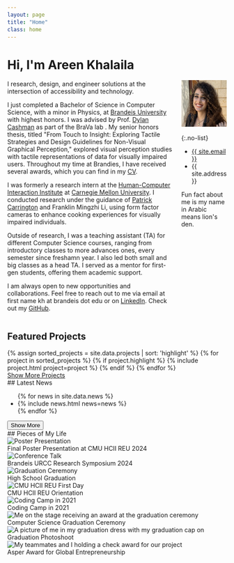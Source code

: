 ```yaml
---
layout: page
title: "Home"
class: home
---
```


# Hi, I'm Areen Khalaila

<div class="columns" markdown="1">
<div class="intro" markdown="1">
I research, design, and engineer solutions at the intersection of accessibility and technology.

I just completed a Bachelor of Science in Computer Science, with a minor in Physics, at [Brandeis University](https://www.brandeis.edu/) with highest honors. I was advised by Prof. [Dylan Cashman](https://dylancashman.github.io) as part of the BraVa lab . My senior honors thesis, titled "From Touch to Insight: Exploring Tactile Strategies and Design Guidelines for Non-Visual Graphical Perception," explored visual perception studies with tactile representations of data for visually impaired users. Throughout my time at Brandies, I have received several awards, which you can find in my [CV](https://areenkh.com/cv/).

I was formerly a research intern at the [Human-Computer Interaction Institute](https://hcii.cmu.edu/) at [Carnegie Mellon University](https://www.cmu.edu/). I conducted research under the guidance of [Patrick Carrington](https://www.patrickcarrington.com/) and Franklin Mingzhi Li, using form factor cameras to enhance cooking experiences for visually impaired individuals.

Outside of research, I was a teaching assistant (TA) for different Computer Science courses, ranging from introductory classes to more advances ones, every semester since freshamn year. I also led both small and big classes as a head TA. I served as a mentor for first-gen students, offering them academic support.

I am always open to new opportunities and collaborations. Feel free to reach out to me via email at first name kh at brandeis dot edu or on [LinkedIn](https://www.linkedin.com/in/areenkh). Check out my [GitHub](https://github.com/areenkh).

</div>

<div class="me" markdown="1">
<picture>
  <source srcset='images/areenkh.png' type='image/png' />
  <img
    src='images/areenkh.png'
    alt="this is me smiling, wearing a white top and a black blazer on top">  
</picture>

{:.no-list}

- <a href="mailto:{{ site.email }}">{{ site.email }}</a>
- {{ site.address }}
<p>Fun fact about me is my name <br>
in Arabic means lion's den.</p>
</div>
</div>

## Featured Projects

<div class="featured-projects">
  {% assign sorted_projects = site.data.projects | sort: 'highlight' %}
  {% for project in sorted_projects %}
    {% if project.highlight %}
      {% include project.html project=project %}
    {% endif %}
  {% endfor %}
</div>
<a href="https://github.com/areenkh" class="button">
  <i class="fas fa-chevron-circle-right"></i>
  Show More Projects
</a>

<!-- ## Featured <a href="{{ "/publications/" | relative_url }}">Publications</a>

<div class="featured-publications">
  {% assign sorted_publications = site.publications | sort: 'year' | reverse %}
  {% for pub in sorted_publications %}
    {% if pub.highlight %}
      <a href="{{ pub.html }}" class="publication">
        <strong>{{ pub.title }}</strong>
        <span class="authors">{% for author in pub.authors %}{{ author }}{% unless forloop.last %}, {% endunless %}{% endfor %}</span>.
        <i>{% if pub.venue %}{{ pub.venue }}, {% endif %}{{ pub.year }}</i>.
        {% for award in pub.awards %}<br/><span class="award"><i class="fas fa-{% if award == "Best Paper Award" %}trophy{% else %}award{% endif %}" aria-hidden="true"></i> {{ award }}</span>{% endfor %}
      </a>
    {% endif %}
  {% endfor %}
</div>

<a href="{{ "/publications/" | relative_url }}" class="button">
  <i class="fas fa-chevron-circle-right"></i>
  Show All Publications
</a> -->

<!-- ## My background

<div class="intro" markdown="1">

In 2021, I came to the United States as an international student to pursue an undergraduate degree at [Brandeis University](https://www.brandeis.edu/) in the Boston area. My passion for computer science began in eighth grade, learning to code in C# and later expanding into web development with ASP.NET. Recognizing my achievements, Brandeis awarded me a prestigious full-ride scholarship, which is given to 1 student every 4 years.

Thanks to my strong coding background, I became a teaching assistant in my first year at Brandeis. I am now a Head Teaching Assistant and lead weekly recitations while managing grading tasks and coordinating with other TAs.

At the Brandeis Visual Analytics Lab, under the guidance of Professor Dylan Cashman, we work on research focusing on visual perception studies with tactile data for visually impaired users. Additionally, I am a student researcher at the [Human-Computer Interaction Institute](https://hcii.cmu.edu/) at [Carnegie Mellon University](https://www.cmu.edu/). At the AXLE Lab, under the guidance of [Patrick Carrington](https://www.patrickcarrington.com/), I research assistive technology to enhance cooking experiences for visually impaired individuals. -->

<!-- Upcoming: Adobe, Atlassian?, Highcharts, UW-Madison's WGNHS, ?? -->

<!-- </div> -->

<div class="news-travel" markdown="1">
<div class="news" markdown="1">
## Latest News
<!-- <ul>
{% for news in site.data.news limit:10 %}
  <li>{% include news.html news=news %}</li>
{% endfor %}
</ul> -->
<ul id="news-list">
    {% for news in site.data.news %}
      <li class="news-item{% if forloop.index > 5 %} hidden{% endif %}">{% include news.html news=news %}</li>
    {% endfor %}
  </ul>
  <button id="show-more-btn" onclick="showMoreNews()">Show More</button>
</div>
</div>
<div class="journey-pics" markdown="1">
## Pieces of My Life
  <div class="photo-grid">
    <div class="photo-container">
      <img src="{{ '/images/journey/IMG_4147.PNG' | relative_url }}" alt="Poster Presentation">
      <div class="overlay">Final Poster Presentation at CMU HCII REU 2024</div>
    </div> 
    <div class="photo-container">
      <img src="{{ '/images/journey/brandies_urcc.png' | relative_url }}" alt="Conference Talk">
      <div class="overlay">Brandeis URCC Research Symposium 2024</div>
    </div>
    <div class="photo-container">
      <img src="{{ '/images/journey/IMG_0974.JPG' | relative_url }}" alt="Graduation Ceremony">
      <div class="overlay">High School Graduation</div>
    </div>
    <div class="photo-container">
      <img src="{{ '/images/journey/1718582117115.jpeg' | relative_url }}" alt="CMU HCII REU First Day">
      <div class="overlay">CMU HCII REU Orientation</div>
    </div>
    <div class="photo-container">
      <img src="{{ '/images/journey/IMG_1248.JPG' | relative_url }}" alt="Coding Camp in 2021">
      <div class="overlay">Coding Camp in 2021</div>
    </div>
    <div class="photo-container">
      <img src="{{ '/images/journey/cs-graduation-ceremony.JPG' | relative_url }}" alt="Me on the stage receiving an award at the graduation ceremony">
      <div class="overlay">Computer Science Graduation Ceremony
      </div>
    </div>
    <div class="photo-container">
      <img src="{{ '/images/journey/graduation-pic.JPEG' | relative_url }}" alt="A picture of me in my graduation dress with my graduation cap on">
      <div class="overlay">Graduation Photoshoot
      </div>
    </div>
        <div class="photo-container">
      <img src="{{ '/images/journey/StreetScape.png' | relative_url }}" alt="My teammates and I holding a check award for our project">
      <div class="overlay">Asper Award for Global Entrepreneurship
      </div>
    </div>
  </div>
</div>

<!-- <a href="{{ "/journey/" | relative_url }}" class="button">
  <i class="fas fa-chevron-circle-right"></i>
  Show All Images
</a>  -->


<!-- <div class="travel" markdown="1">
## Latest Visits

<table>
<tbody>
{% assign future_travel = site.data.travel | where_exp:'item','item.start == null' %}
{% for travel in future_travel %}
  {% include travel.html travel=travel %}
{% endfor %}
{% assign sorted_travel = site.data.travel | where_exp:'item','item.start' | sort: 'start' | reverse %}
{% for travel in sorted_travel limit:10 %}
  {% include travel.html travel=travel %}
{% endfor %}
</tbody>
</table>

</div> -->

<!-- </div> -->
